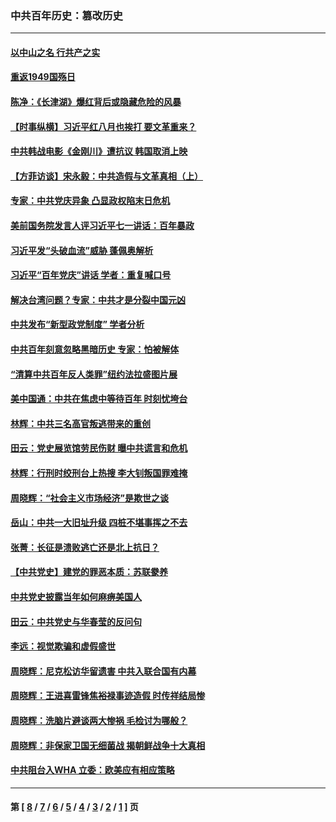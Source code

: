 ### 中共百年历史：篡改历史
---
#### [以中山之名 行共产之实](../../pages/nf1176115/n13346437.md?11110430) 
#### [重返1949国殇日](../../pages/nf1176115/n13346372.md?11110430) 
#### [陈净：《长津湖》爆红背后或隐藏危险的风暴](../../pages/nf1176115/n13314364.md?11110430) 
#### [【时事纵横】习近平红八月也挨打 要文革重来？](../../pages/nf1176115/n13231393.md?11110430) 
#### [中共韩战电影《金刚川》遭抗议 韩国取消上映](../../pages/nf1176115/n13219114.md?11110430) 
#### [【方菲访谈】宋永毅：中共造假与文革真相（上）](../../pages/nf1176115/n13200760.md?11110430) 
#### [专家：中共党庆异象 凸显政权陷末日危机](../../pages/nf1176115/n13067084.md?11110430) 
#### [美前国务院发言人评习近平七一讲话：百年暴政](../../pages/nf1176115/n13066986.md?11110430) 
#### [习近平发“头破血流”威胁 蓬佩奥解析](../../pages/nf1176115/n13063604.md?11110430) 
#### [习近平“百年党庆”讲话 学者：重复喊口号](../../pages/nf1176115/n13061411.md?11110430) 
#### [解决台湾问题？专家：中共才是分裂中国元凶](../../pages/nf1176115/n13060811.md?11110430) 
#### [中共发布“新型政党制度” 学者分析](../../pages/nf1176115/n13056354.md?11110430) 
#### [中共百年刻意忽略黑暗历史 专家：怕被解体](../../pages/nf1176115/n13056056.md?11110430) 
#### [“清算中共百年反人类罪”纽约法拉盛图片展](../../pages/nf1176115/n13052220.md?11110430) 
#### [美中国通：中共在焦虑中等待百年 时刻忧垮台](../../pages/nf1176115/n13048820.md?11110430) 
#### [林辉：中共三名高官叛逃带来的重创](../../pages/nf1176115/n13035206.md?11110430) 
#### [田云：党史展览馆劳民伤财 曝中共谎言和危机](../../pages/nf1176115/n13033900.md?11110430) 
#### [林辉：行刑时绞刑台上热搜 李大钊叛国罪难掩](../../pages/nf1176115/n13031965.md?11110430) 
#### [周晓辉：“社会主义市场经济”是欺世之谈](../../pages/nf1176115/n13024090.md?11110430) 
#### [岳山：中共一大旧址升级 四桩不堪事挥之不去](../../pages/nf1176115/n13021697.md?11110430) 
#### [张菁：长征是溃败逃亡还是北上抗日？](../../pages/nf1176115/n13020585.md?11110430) 
#### [【中共党史】建党的罪恶本质：苏联豢养](../../pages/nf1176115/n13011888.md?11110430) 
#### [中共党史披露当年如何麻痹美国人](../../pages/nf1176115/n12966400.md?11110430) 
#### [田云：中共党史与华春莹的反问句](../../pages/nf1176115/n12765178.md?11110430) 
#### [李远：视觉欺骗和虚假盛世](../../pages/nf1176115/n12993376.md?11110430) 
#### [周晓辉：尼克松访华留遗害 中共入联合国有内幕](../../pages/nf1176115/n12991422.md?11110430) 
#### [周晓辉：王进喜雷锋焦裕禄事迹造假 时传祥结局惨](../../pages/nf1176115/n12985497.md?11110430) 
#### [周晓辉：洗脑片避谈两大惨祸 毛检讨为哪般？](../../pages/nf1176115/n12971285.md?11110430) 
#### [周晓辉：非保家卫国无细菌战 揭朝鲜战争十大真相](../../pages/nf1176115/n12954161.md?11110430) 
#### [中共阻台入WHA 立委：欧美应有相应策略](../../pages/nf1176115/n12939343.md?11110430) 

---
#### 第 [ [8](./8.md?11110430) / [7](./7.md?11110430) / [6](./6.md?11110430) / [5](./5.md?11110430) / [4](./4.md?11110430) / [3](./3.md?11110430) / [2](./2.md?11110430) / [1](./1.md?11110430) ] 页
